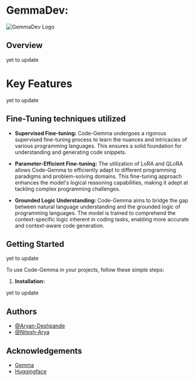# GemmaDev: 

![GemmaDev Logo](https://cdn.discordapp.com/attachments/835750351621718030/1236933280327274558/image.png?ex=6639cf63&is=66387de3&hm=132de73041f8a781d7103b05f6ca0c42bf6a26e9784275361576804edeecc97b&)

## Overview

yet to update

# Key Features
yet to update

## Fine-Tuning techniques utilized

- **Supervised Fine-tuning:** Code-Gemma undergoes a rigorous supervised fine-tuning process to learn the nuances and intricacies of various programming languages. This ensures a solid foundation for understanding and generating code snippets.

- **Parameter-Efficient Fine-tuning:** The utilization of LoRA and QLoRA allows Code-Gemma to efficiently adapt to different programming paradigms and problem-solving domains. This fine-tuning approach enhances the model's logical reasoning capabilities, making it adept at tackling complex programming challenges.

- **Grounded Logic Understanding:** Code-Gemma aims to bridge the gap between natural language understanding and the grounded logic of programming languages. The model is trained to comprehend the context-specific logic inherent in coding tasks, enabling more accurate and context-aware code generation.

## Getting Started

yet to update

To use Code-Gemma in your projects, follow these simple steps:

1. **Installation:**

yet to update



## Authors

- [@Aryan-Deshpande](https://github.com/Aryan-Deshpande)
- [@Nitesh-Arya](https://github.com/Aryan-Deshpande)



## Acknowledgements
 - [Gemma](https://awesomeopensource.com/project/elangosundar/awesome-README-templates)
 - [Huggingface](https://github.com/matiassingers/awesome-readme)

